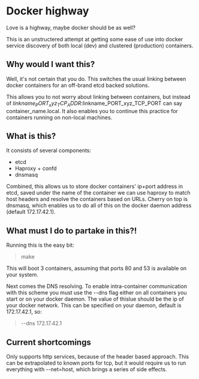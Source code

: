 # Docker highway

Love is a highway, maybe docker should be as well?

This is an unstructered attempt at getting some ease of use into
docker service discovery of both local (dev) and clustered
(production) containers.

## Why would I want this?

Well, it's not certain that you do. This switches the usual linking
between docker containers for an off-brand etcd backed solutions.

This allows you to not worry about linking between containers, but
instead of $linkname_PORT_xyz_TCP_ADDR:$linkname_PORT_xyz_TCP_PORT 
can say container_name.local. It also enables you to continue this
practice for containers running on non-local machines.

## What is this?

It consists of several components:

- etcd
- Haproxy + confd
- dnsmasq

Combined, this allows us to store docker containers' ip+port address
in etcd, saved under the name of the container we can use haproxy to
match host headers and resolve the containers based on URLs. Cherry on
top is dnsmasq, which enables us to do all of this on the docker
daemon address (default 172.17.42.1).

## What must I do to partake in this?!

Running this is the easy bit:

> make

This will boot 3 containers, assuming that ports 80 and 53 is
available on your system.

Next comes the DNS resolving. To enable intra-container communication
with this scheme you must use the --dns flag either on all containers
you start or on your docker daemon. The value of thislue should be
the ip of your docker network. This can be specified on your daemon,
default is 172.17.42.1, so:

> --dns 172.17.42.1


## Current shortcomings

Only supports http services, because of the header based approach.
This can be extrapolated to known ports for tcp, but it would require
us to run everything with --net=host, which brings a series of side
effects.
